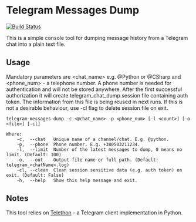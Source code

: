 # Telegram Messages Dump 

[![Build Status](https://travis-ci.org/Kosat/telegram-messages-dump.svg?branch=master)](https://travis-ci.org/Kosat/telegram-messages-dump)

This is a simple console tool for dumping message history from a Telegram chat into a plain text file. 

## Usage

Mandatory parameters are <chat_name> e.g. @Python or @CSharp and <phone_num> - a telephone number. A phone number is needed for authentication and will not be stored anywhere. After the first successful authorization it will create telegram_chat_dump.session file containing auth token. The information from this file is being reused in next runs. If this is not a desirable behaviour, use -cl flag to delete session file on exit.

```
telegram-messages-dump -c <@chat_name> -p <phone_num> [-l <count>] [-o <file>] [-cl]

Where:
    -c,  --chat   Unique name of a channel/chat. E.g. @python.
    -p,  --phone  Phone number. E.g. +380503211234.
    -l,  --limit  Number of the latest messages to dump, 0 means no limit. (Default: 100)
    -o,  --out    Output file name or full path. (Default: telegram_<chatName>.log)
    -cl, --clean  Clean session sensitive data (e.g. auth token) on exit. (Default: False)
    -h,  --help   Show this help message and exit.
```

## Notes
This tool relies on [Telethon](https://github.com/LonamiWebs/Telethon) - a Telegram client implementation in Python.
